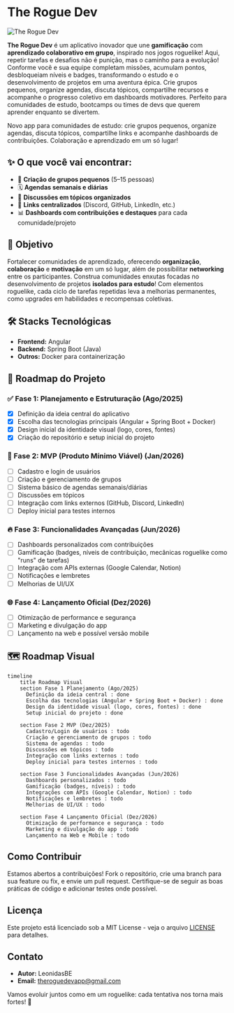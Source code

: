 # The Rogue Dev

![The Rogue Dev](https://i.imgur.com/5Ul7c71.png) 

**The Rogue Dev** é um aplicativo inovador que une **gamificação** com **aprendizado colaborativo em grupo**, inspirado nos jogos roguelike! Aqui, repetir tarefas e desafios não é punição, mas o caminho para a evolução! Conforme você e sua equipe completam missões, acumulam pontos, desbloqueiam níveis e badges, transformando o estudo e o desenvolvimento de projetos em uma aventura épica. Crie grupos pequenos, organize agendas, discuta tópicos, compartilhe recursos e acompanhe o progresso coletivo em dashboards motivadores. 
Perfeito para comunidades de estudo, bootcamps ou times de devs que querem aprender enquanto se divertem.

Novo app para comunidades de estudo: crie grupos pequenos, organize agendas, discuta tópicos, compartilhe links e acompanhe dashboards de contribuições. Colaboração e aprendizado em um só lugar!

## ✨ O que você vai encontrar:
- 👥 **Criação de grupos pequenos** (5–15 pessoas)  
- 🗓️ **Agendas semanais e diárias**  
- 💬 **Discussões em tópicos organizados**  
- 🔗 **Links centralizados** (Discord, GitHub, LinkedIn, etc.)  
- 📊 **Dashboards com contribuições e destaques** para cada comunidade/projeto  

## 🎯 Objetivo
Fortalecer comunidades de aprendizado, oferecendo **organização**, **colaboração** e **motivação** em um só lugar, além de possibilitar **networking** entre os participantes. Construa comunidades enxutas focadas no desenvolvimento de projetos **isolados para estudo**! Com elementos roguelike, cada ciclo de tarefas repetidas leva a melhorias permanentes, como upgrades em habilidades e recompensas coletivas.

## 🛠️ Stacks Tecnológicas
- **Frontend:** Angular  
- **Backend:** Spring Boot (Java)  
- **Outros:** Docker para containerização  

## 📌 Roadmap do Projeto

### ✅ Fase 1: Planejamento e Estruturação (Ago/2025)
- [x] Definição da ideia central do aplicativo
- [x] Escolha das tecnologias principais (Angular + Spring Boot + Docker)
- [x] Design inicial da identidade visual (logo, cores, fontes)
- [x] Criação do repositório e setup inicial do projeto

### 🚀 Fase 2: MVP (Produto Mínimo Viável) (Jan/2026)
- [ ] Cadastro e login de usuários
- [ ] Criação e gerenciamento de grupos
- [ ] Sistema básico de agendas semanais/diárias
- [ ] Discussões em tópicos
- [ ] Integração com links externos (GitHub, Discord, LinkedIn)
- [ ] Deploy inicial para testes internos

### 🔥 Fase 3: Funcionalidades Avançadas (Jun/2026)
- [ ] Dashboards personalizados com contribuições
- [ ] Gamificação (badges, níveis de contribuição, mecânicas roguelike como "runs" de tarefas)
- [ ] Integração com APIs externas (Google Calendar, Notion)
- [ ] Notificações e lembretes
- [ ] Melhorias de UI/UX

### 🌐 Fase 4: Lançamento Oficial (Dez/2026)
- [ ] Otimização de performance e segurança
- [ ] Marketing e divulgação do app
- [ ] Lançamento na web e possível versão mobile

## 🗺️ Roadmap Visual

```mermaid
timeline
    title Roadmap Visual
    section Fase 1 Planejamento (Ago/2025)
      Definição da ideia central : done
      Escolha das tecnologias (Angular + Spring Boot + Docker) : done
      Design da identidade visual (logo, cores, fontes) : done
      Setup inicial do projeto : done

    section Fase 2 MVP (Dez/2025)
      Cadastro/Login de usuários : todo
      Criação e gerenciamento de grupos : todo
      Sistema de agendas : todo
      Discussões em tópicos : todo
      Integração com links externos : todo
      Deploy inicial para testes internos : todo

    section Fase 3 Funcionalidades Avançadas (Jun/2026)
      Dashboards personalizados : todo
      Gamificação (badges, níveis) : todo
      Integrações com APIs (Google Calendar, Notion) : todo
      Notificações e lembretes : todo
      Melhorias de UI/UX : todo

    section Fase 4 Lançamento Oficial (Dez/2026)
      Otimização de performance e segurança : todo
      Marketing e divulgação do app : todo
      Lançamento na Web e Mobile : todo
```

## Como Contribuir
Estamos abertos a contribuições! Fork o repositório, crie uma branch para sua feature ou fix, e envie um pull request. Certifique-se de seguir as boas práticas de código e adicionar testes onde possível.

## Licença
Este projeto está licenciado sob a MIT License - veja o arquivo [LICENSE](LICENSE) para detalhes.

## Contato
- **Autor:** LeonidasBE
- **Email:** theroguedevapp@gmail.com

Vamos evoluir juntos como em um roguelike: cada tentativa nos torna mais fortes! 🚀
